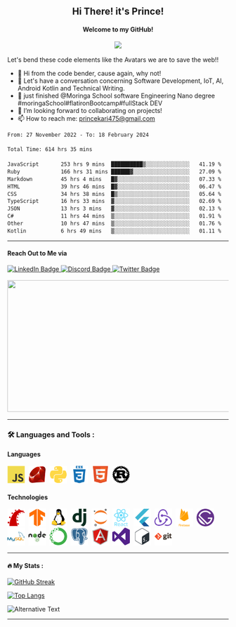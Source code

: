 
<div  id="header" align="center">
 <h2>Hi There! it's Prince!</h2>
 <h4>Welcome to my GitHub!</h4>
 <img src="https://media1.giphy.com/media/v1.Y2lkPTc5MGI3NjExNzdhNGViYjFkYjUyNWFhMDI1NTdiZWMzYTdhMGRhYzIyZDdkNjYwNiZjdD1n/R03zWv5p1oNSQd91EP/giphy.gif" width="100"/>
</div>


Let's bend these code elements like the Avatars we are to save the web!!
- 👋 Hi from the code bender, cause again, why not!
- 👀 Let's have a conversation concerning Software Development, IoT, AI, Android Kotlin and Technical Writing. 
- 🌱 just finished @Moringa School software Engineering Nano degree #moringaSchool#flatironBootcamp#fullStack DEV
- 💞️ I’m looking forward to collaborating on projects!
- 📫 How to reach me: princekari475@gmail.com


<!--START_SECTION:waka-->

```txt
From: 27 November 2022 - To: 18 February 2024

Total Time: 614 hrs 35 mins

JavaScript       253 hrs 9 mins  ██████████▒░░░░░░░░░░░░░░   41.19 %
Ruby             166 hrs 31 mins ██████▓░░░░░░░░░░░░░░░░░░   27.09 %
Markdown         45 hrs 4 mins   █▓░░░░░░░░░░░░░░░░░░░░░░░   07.33 %
HTML             39 hrs 46 mins  █▓░░░░░░░░░░░░░░░░░░░░░░░   06.47 %
CSS              34 hrs 38 mins  █▒░░░░░░░░░░░░░░░░░░░░░░░   05.64 %
TypeScript       16 hrs 33 mins  ▓░░░░░░░░░░░░░░░░░░░░░░░░   02.69 %
JSON             13 hrs 3 mins   ▓░░░░░░░░░░░░░░░░░░░░░░░░   02.13 %
C#               11 hrs 44 mins  ▒░░░░░░░░░░░░░░░░░░░░░░░░   01.91 %
Other            10 hrs 47 mins  ▒░░░░░░░░░░░░░░░░░░░░░░░░   01.76 %
Kotlin           6 hrs 49 mins   ▒░░░░░░░░░░░░░░░░░░░░░░░░   01.11 %
```

<!--END_SECTION:waka-->

---
#### Reach Out to Me via

<div id="badges">
  <a href="https://www.linkedin.com/in/prince-daniel-83a8aa140/">
    <img src="https://img.shields.io/badge/LinkedIn-blue?style=for-the-badge&logo=linkedin&logoColor=white" alt="LinkedIn Badge"/>
  </a>
  <a href="https://discordapp.com/users/842079184044949504">
    <img src="https://img.shields.io/badge/Discord-ble?style=for-the-badge&logo=youtube&logoColor=white" alt="Discord Badge"/>
  </a>
  <a href="https://twitter.com/PrinceMwai">
    <img src="https://img.shields.io/badge/Twitter-blue?style=for-the-badge&logo=twitter&logoColor=white" alt="Twitter Badge"/>
  </a>
</div>
<img src="https://komarev.com/ghpvc/?username=kimathinjoki&style=flat-square&color=blue" alt=""/>


<div align="center">
  <img src="https://media.giphy.com/media/dWesBcTLavkZuG35MI/giphy.gif" width="600" height="300"/>
</div>

---

### :hammer_and_wrench: Languages and Tools :

#### Languages
<div>
  <img src="https://github.com/devicons/devicon/blob/master/icons/javascript/javascript-original.svg" title="JavaScript" alt="JavaScript" width="40" height="40"/>&nbsp;
      <img src="https://raw.githubusercontent.com/devicons/devicon/1119b9f84c0290e0f0b38982099a2bd027a48bf1/icons/ruby/ruby-original.svg" title="ruby" alt="ruby" width="40" height="40"/>&nbsp;
  <img src="https://raw.githubusercontent.com/devicons/devicon/1119b9f84c0290e0f0b38982099a2bd027a48bf1/icons/python/python-plain.svg" title="python" alt="python" width="40" height="40"/>&nbsp;
      <img src="https://github.com/devicons/devicon/blob/master/icons/css3/css3-plain-wordmark.svg"  title="CSS3" alt="CSS" width="40" height="40"/>&nbsp;
  <img src="https://github.com/devicons/devicon/blob/master/icons/html5/html5-original.svg" title="HTML5" alt="HTML" width="40" height="40"/>&nbsp;
        <img src="https://raw.githubusercontent.com/devicons/devicon/1119b9f84c0290e0f0b38982099a2bd027a48bf1/icons/rust/rust-plain.svg" title="rust" alt="rust" width="40" height="40"/>   

</div>

#### Technologies

<div>
   <img src="https://raw.githubusercontent.com/devicons/devicon/1119b9f84c0290e0f0b38982099a2bd027a48bf1/icons/rails/rails-plain.svg" title="rails" alt="rails" width="40" height="40"/>&nbsp;
       <img src="https://raw.githubusercontent.com/devicons/devicon/1119b9f84c0290e0f0b38982099a2bd027a48bf1/icons/tensorflow/tensorflow-original.svg" title="tensorflow" alt="tensorflow" width="40" height="40"/>&nbsp;
    <img src="https://raw.githubusercontent.com/devicons/devicon/1119b9f84c0290e0f0b38982099a2bd027a48bf1/icons/linux/linux-original.svg" title="linux" alt="linux" width="40" height="40"/>&nbsp;
         <img src="https://raw.githubusercontent.com/devicons/devicon/1119b9f84c0290e0f0b38982099a2bd027a48bf1/icons/django/django-plain.svg" title="django" alt="django" width="40" height="40"/>&nbsp;
        <img src="https://raw.githubusercontent.com/devicons/devicon/1119b9f84c0290e0f0b38982099a2bd027a48bf1/icons/jupyter/jupyter-original.svg" title="jupyter" alt="jupyter" width="40" height="40"/>&nbsp;
        <img src="https://github.com/devicons/devicon/blob/master/icons/react/react-original-wordmark.svg" title="React" alt="React" width="40" height="40"/>&nbsp;
  <img src="https://github.com/devicons/devicon/blob/master/icons/flutter/flutter-original.svg" title="Flutter" alt="Flutter" width="40" height="40"/>&nbsp;
  <img src="https://github.com/devicons/devicon/blob/master/icons/redux/redux-original.svg" title="Redux" alt="Redux " width="40" height="40"/>&nbsp;
    <img src="https://github.com/devicons/devicon/blob/master/icons/firebase/firebase-plain-wordmark.svg" title="Firebase" alt="Firebase" width="40" height="40"/>&nbsp;
  <img src="https://github.com/devicons/devicon/blob/master/icons/gatsby/gatsby-original.svg" title="Gatsby"  alt="Gatsby" width="40" height="40"/>&nbsp;
  <img src="https://github.com/devicons/devicon/blob/master/icons/mysql/mysql-original-wordmark.svg" title="MySQL"  alt="MySQL" width="40" height="40"/>&nbsp;
  <img src="https://github.com/devicons/devicon/blob/master/icons/nodejs/nodejs-original-wordmark.svg" title="NodeJS" alt="NodeJS" width="40" height="40"/>&nbsp;
    <img src="https://raw.githubusercontent.com/devicons/devicon/1119b9f84c0290e0f0b38982099a2bd027a48bf1/icons/anaconda/anaconda-original.svg" title="anaconda" alt="anaconda" width="40" height="40"/>&nbsp;
   <img src="https://raw.githubusercontent.com/devicons/devicon/1119b9f84c0290e0f0b38982099a2bd027a48bf1/icons/postgresql/postgresql-plain.svg" title="postgresql" alt="postgresql" width="40" height="40"/>&nbsp;
  <img src="https://raw.githubusercontent.com/devicons/devicon/1119b9f84c0290e0f0b38982099a2bd027a48bf1/icons/angularjs/angularjs-original.svg" title="angular" alt="angular" width="40" height="40"/>&nbsp;
  <img src="https://raw.githubusercontent.com/devicons/devicon/1119b9f84c0290e0f0b38982099a2bd027a48bf1/icons/visualstudio/visualstudio-plain.svg" title="vs" alt="vs" width="40" height="40"/>&nbsp;
  <img src="https://raw.githubusercontent.com/devicons/devicon/1119b9f84c0290e0f0b38982099a2bd027a48bf1/icons/bash/bash-plain.svg" title="bash" alt="bash" width="40" height="40"/>&nbsp;  
  <img src="https://github.com/devicons/devicon/blob/master/icons/git/git-original-wordmark.svg" title="Git" **alt="Git" width="40" height="40"/>
  
  
</div>

---

#### :fire: My Stats :


[![GitHub Streak](http://github-readme-streak-stats.herokuapp.com?user=prince475&theme=dark&background=000000)](https://git.io/streak-stats)

[![Top Langs](https://github-readme-stats.vercel.app/api/top-langs/?username=prince475&layout=compact&theme=vision-friendly-dark)](https://github.com/anuraghazra/github-readme-stats)

<img
  src="https://github.com/prince475/prince475/blob/main/images/stat.svg"
  alt="Alternative Text"
/>


---


<!-- 
<img src="https://wakatime.com/share/@prince475/5cc708e5-95b3-4e0a-8c57-8017675768ab.svg"/>

<img src="https://wakatime.com/share/@prince475/4892a892-7078-430a-a92d-ca694da04c3d.svg"/>
 -->
 
 


<!---
prince475/prince475 is a ✨ special ✨ repository because its `README.md` (this file) appears on your GitHub profile.
You can click the Preview link to take a look at your changes.
--->

